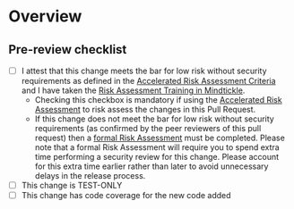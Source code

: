 # Overview

<!--
Why is this review being requested?  The full details should be in the JIRA, but the review should focus on the fix/change being implemented.
If there are multiple steps in the Jira, which step is this?
-->

## Pre-review checklist
- [ ] I attest that this change meets the bar for low risk without security requirements as defined in the [Accelerated Risk Assessment Criteria](https://developer-handbook.c1.us-west-2.aws-dev.app.snowflake.com/docs/reference/security-review/accelerated-risk-assessment/#eligibility) and I have taken the [Risk Assessment Training in Mindtickle](https://snowflake.mindtickle.com/#/course/1371570621740898697?series=1195098750318696960).
    - Checking this checkbox is mandatory if using the [Accelerated Risk Assessment](https://developer-handbook.c1.us-west-2.aws-dev.app.snowflake.com/docs/reference/security-review/accelerated-risk-assessment/) to risk assess the changes in this Pull Request.
    - If this change does not meet the bar for low risk without security requirements (as confirmed by the peer reviewers of this pull request) then a [formal Risk Assessment](https://developer-handbook.c1.us-west-2.aws-dev.app.snowflake.com/docs/reference/security-review/risk-assessment/) must be completed. Please note that a formal Risk Assessment will require you to spend extra time performing a security review for this change. Please account for this extra time earlier rather than later to avoid unnecessary delays in the release process.
- [ ] This change is TEST-ONLY
- [ ] This change has code coverage for the new code added
